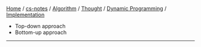 [Home](https://mengxianbin.github.io) /
[cs-notes](https://mengxianbin.github.io/cs-notes/content) /
[Algorithm](https://mengxianbin.github.io/cs-notes/content/Algorithm) /
[Thought](https://mengxianbin.github.io/cs-notes/content/Algorithm/Thought) /
[Dynamic Programming](https://mengxianbin.github.io/cs-notes/content/Algorithm/Thought/Dynamic%20Programming) /
[Implementation](https://mengxianbin.github.io/cs-notes/content/Algorithm/Thought/Dynamic%20Programming/Implementation)

* Top-down approach
* Bottom-up approach

---
